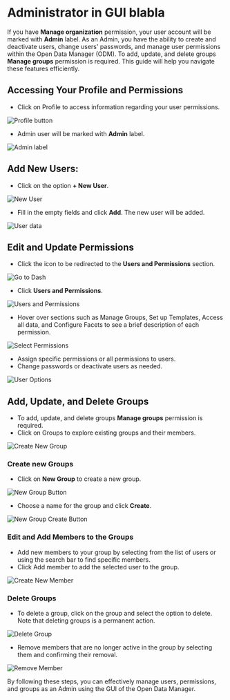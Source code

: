 # Administrator in GUI blabla

If you have **Manage organization** permission, your user account will be marked with **Admin** label. As an Admin, you have the ability to create and deactivate users, change users' passwords, and manage user permissions within the Open Data Manager (ODM). To add, update, and delete groups **Manage groups** permission is required.
This guide will help you navigate these features efficiently.

## Accessing Your Profile and Permissions

* Click on Profile to access information regarding your user permissions.

![Profile button](quick-start-images/enter-profile.png)

* Admin user will be marked with **Admin** label.

![Admin label](quick-start-images/admin-facet.png)

## Add New Users:

* Click on the option **+ New User**.

![New User](quick-start-images/new-user-button.png)

* Fill in the empty fields and click **Add**. The new user will be added.

![User data](quick-start-images/user-data-update.png)

## Edit and Update Permissions

* Click the icon to be redirected to the **Users and Permissions** section.

![Go to Dash](quick-start-images/go-to-dashboard.png)

* Click **Users and Permissions**.

![Users and Permissions](quick-start-images/user-permissions-tab.png)

* Hover over sections such as Manage Groups, Set up Templates, Access all data, 
and Configure Facets to see a brief description of each permission.

![Select Permissions](quick-start-images/select-user-permission.png)

* Assign specific permissions or all permissions to users.
* Change passwords or deactivate users as needed.

![User Options](quick-start-images/user-options.png)

## Add, Update, and Delete Groups

* To add, update, and delete groups **Manage groups** permission is required.
* Click on Groups to explore existing groups and their members.

![Create New Group](quick-start-images/add-new-group.png)

### Create new Groups

* Click on **New Group** to create a new group.

![New Group Button](quick-start-images/new-group-button.png)

* Choose a name for the group and click **Create**.

![New Group Create Button](quick-start-images/create-group-button.png)

### Edit and Add Members to the Groups

* Add new members to your group by selecting from the list of users or using the search bar to find specific members. 
* Click Add member to add the selected user to the group.

![Create New Member](quick-start-images/add-new-member.png)

### Delete Groups

* To delete a group, click on the group and select the option to delete. Note that deleting groups is a permanent action.

![Delete Group](quick-start-images/delete-group.png)

* Remove members that are no longer active in the group by selecting them and confirming their removal.

![Remove Member](quick-start-images/remove-member.png)

By following these steps, you can effectively manage users, permissions, 
and groups as an Admin using the GUI of the Open Data Manager.
